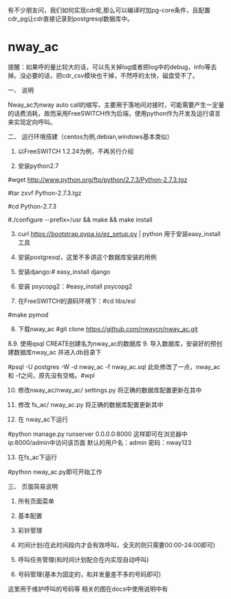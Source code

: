 有不少朋友问，我们如何实现cdr呢,那么可以编译时加pg-core条件，且配置cdr_pg让cdr直接记录到postgresql数据库中。

# nway_ac
提醒：如果呼的量比较大的话，可以先关掉log或者把log中的debug，info等去掉。没必要的话，把cdr_csv模块也干掉，不然呼的太快，磁盘受不了。

一、	说明

Nway_ac为nway auto call的缩写，主要用于落地间对接时，可能需要产生一定量的话费消耗，故而采用FreeSWITCH作为后端，使用python作为开发及运行语言来实现定向呼叫。


二、	运行环境搭建（centos为例,debian,windows基本类似）

1.	以FreeSWITCH 1.2.24为例，不再另行介绍

2.	安装python2.7


#wget http://www.python.org/ftp/python/2.7.3/Python-2.7.3.tgz

#tar zxvf Python-2.7.3.tgz

#cd Python-2.7.3

#./configure --prefix=/usr && make && make install


3.	curl https://bootstrap.pypa.io/ez_setup.py | python 用于安装easy_install工具

4.	安装postgresql，这里不多讲这个数据库安装的用例

5.	安装django:# easy_install django

6.	安装 psycopg2：#easy_install psycopg2

7.	在FreeSWITCH的源码环境下：#cd  libs/esl

   #make pymod

8.	下载nway_ac  #git clone https://github.com/nwaycn/nway_ac.git

8.9. 使用qsql CREATE创建名为nway_ac的数据库
9.	导入数据库，安装好的预创建数据库nway_ac 并进入db目录下

#psql  -U postgres  -W -d nway_ac -f nway_ac.sql
此处修改了一点，nway_ac 和 -f之间，原先没有空格。#wpl


10.	修改nway_ac/nway_ac/ settings.py 将正确的数据库配置更新在其中

11.	修改 fs_ac/ nway_ac.py 将正确的数据库配置更新其中

12.	在 nway_ac下运行

#python manage.py runserver 0.0.0.0:8000
这样即可在浏览器中ip:8000/admin中访问该页面
默认的用户名：admin 密码：nway123

13.	在fs_ac下运行 

#python nway_ac.py即可开始工作

三、	页面简易说明
1.	所有页面菜单
 
2.	基本配置
 
3.	彩铃管理
 
4.	时间计划(在此时间段内才会有效呼叫，全天的则只需要00:00-24:00即可)
 
5.	呼叫任务管理(和时间计划配合在内实现自动呼叫)
 
6.	号码管理(基本为固定的，和并发量差不多的号码即可)
 
这里用于维护呼叫的号码等
相关的图在docs中使用说明中有
